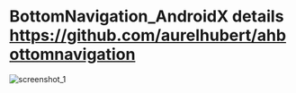 # BottomNavigation_AndroidX details https://github.com/aurelhubert/ahbottomnavigation

![screenshot_1](https://user-images.githubusercontent.com/30284431/51099072-b5be8100-17f8-11e9-8aa8-f2cf72d5f145.png)
